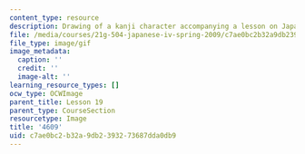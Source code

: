 ```yaml
---
content_type: resource
description: Drawing of a kanji character accompanying a lesson on Japanese.
file: /media/courses/21g-504-japanese-iv-spring-2009/c7ae0bc2b32a9db2393273687dda0db9_4609.gif
file_type: image/gif
image_metadata:
  caption: ''
  credit: ''
  image-alt: ''
learning_resource_types: []
ocw_type: OCWImage
parent_title: Lesson 19
parent_type: CourseSection
resourcetype: Image
title: '4609'
uid: c7ae0bc2-b32a-9db2-3932-73687dda0db9
---
```

